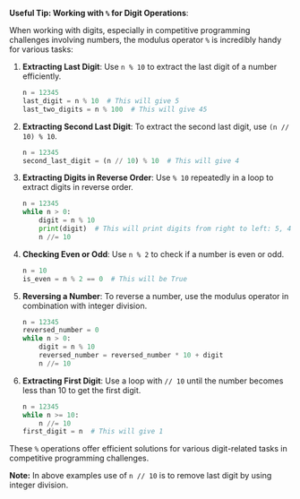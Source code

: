 **Useful Tip: Working with `%` for Digit Operations**:

When working with digits, especially in competitive programming challenges involving numbers, the modulus operator `%` is incredibly handy for various tasks:

1. **Extracting Last Digit**: Use `n % 10` to extract the last digit of a number efficiently.
   ```python
   n = 12345
   last_digit = n % 10  # This will give 5
   last_two_digits = n % 100  # This will give 45
   ```

2. **Extracting Second Last Digit**: To extract the second last digit, use `(n // 10) % 10`.
   ```python
   n = 12345
   second_last_digit = (n // 10) % 10  # This will give 4
   ```

3. **Extracting Digits in Reverse Order**: Use `% 10` repeatedly in a loop to extract digits in reverse order.
   ```python
   n = 12345
   while n > 0:
       digit = n % 10
       print(digit)  # This will print digits from right to left: 5, 4, 3, 2, 1
       n //= 10
   ```

4. **Checking Even or Odd**: Use `n % 2` to check if a number is even or odd.
   ```python
   n = 10
   is_even = n % 2 == 0  # This will be True
   ```

5. **Reversing a Number**: To reverse a number, use the modulus operator in combination with integer division.
   ```python
   n = 12345
   reversed_number = 0
   while n > 0:
       digit = n % 10
       reversed_number = reversed_number * 10 + digit
       n //= 10
   ```

6. **Extracting First Digit**: Use a loop with `// 10` until the number becomes less than 10 to get the first digit.
   ```python
   n = 12345
   while n >= 10:
       n //= 10
   first_digit = n  # This will give 1
   ```

These `%` operations offer efficient solutions for various digit-related tasks in competitive programming challenges.

**Note:** In above examples use of `n // 10` is to remove last digit by using integer division.
